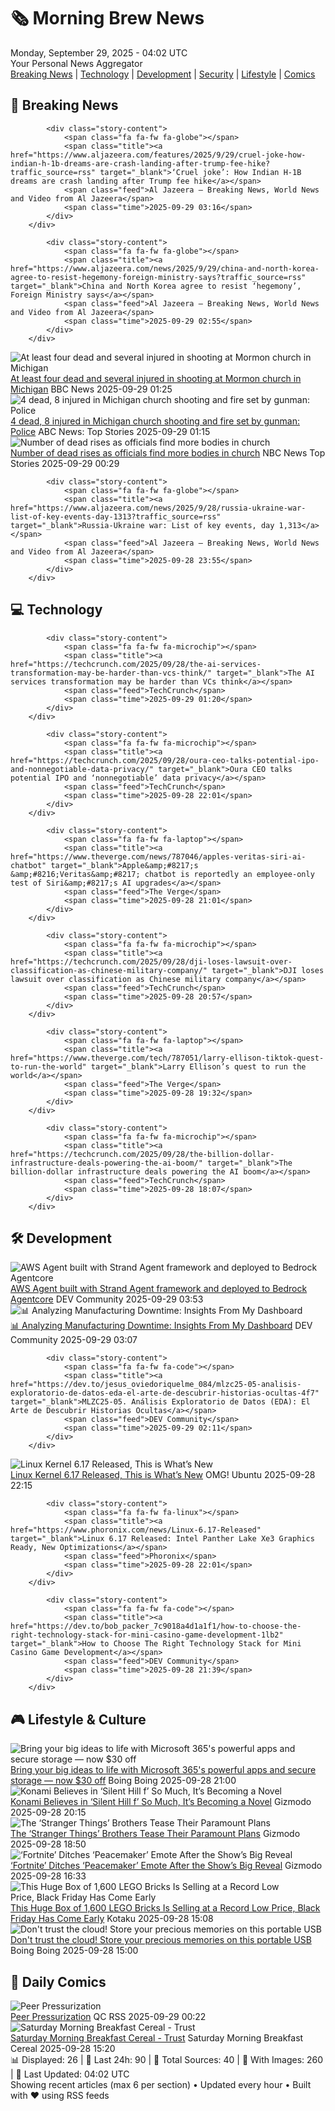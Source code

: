 <!-- Processing 54 RSS feeds at 2025-09-29 04:02:18 UTC -->
<!-- Processing: XKCD -->
<!-- Processing: Poorly Drawn Lines -->
<!-- Processing: Garfield -->
<!-- Processing: Cyanide & Happiness -->
<!-- Processing: Questionable Content -->
<!-- Processing: Dinosaur Comics -->
<!-- Processing: CNN Top Stories -->
<!-- Processing: Al Jazeera Breaking News -->
<!-- Processing: NPR News -->
<!-- Processing: CBC News -->
<!-- Error processing https://rss.cbc.ca/lineup/topstories.xml: The read operation timed out -->
<!-- Processing: Reuters Top News -->
<!-- Processing: Associated Press Breaking -->
<!-- Processing: ABC News Breaking -->
<!-- Processing: NBC News Breaking -->
<!-- Processing: Guardian World News -->
<!-- Processing: Sky News World -->
<!-- Processing: TechCrunch -->
<!-- Processing: The Verge -->
<!-- Processing: O'Reilly Radar -->
<!-- Processing: Hacker News -->
<!-- Processing: Dev.to -->
<!-- Processing: StackOverflow Blog -->
<!-- Processing: OMG! Ubuntu -->
<!-- Processing: GitHub Blog -->
<!-- Processing: GitLab Blog -->
<!-- Processing: InfoQ -->
<!-- Processing: DZone -->
<!-- Processing: Coding Horror -->
<!-- Processing: The Pragmatic Engineer -->
<!-- Processing: Boing Boing -->
<!-- Processing: Krebs on Security -->
<!-- Generated 5 new posts out of 31 feeds processed -->
<div class="newspaper-header">
    <h1 class="newspaper-title">🗞️ Morning Brew News</h1>
    <div class="newspaper-date">Monday, September 29, 2025 - 04:02 UTC</div>
    <div class="newspaper-subtitle">Your Personal News Aggregator</div>
</div>

<div class="newspaper-nav">
    <a href="#breaking">Breaking News</a> |
    <a href="#tech">Technology</a> |
    <a href="#dev">Development</a> |
    <a href="#security">Security</a> |
    <a href="#lifestyle">Lifestyle</a> |
    <a href="#webcomics">Comics</a>
</div>

<div class="news-section breaking-news" id="breaking">
<h2 class="section-header">🚨 Breaking News</h2>
<div class="stories-container">
<div class="story">
            
            <div class="story-content">
                <span class="fa fa-fw fa-globe"></span>
                <span class="title"><a href="https://www.aljazeera.com/features/2025/9/29/cruel-joke-how-indian-h-1b-dreams-are-crash-landing-after-trump-fee-hike?traffic_source=rss" target="_blank">‘Cruel joke’: How Indian H-1B dreams are crash landing after Trump fee hike</a></span>
                <span class="feed">Al Jazeera – Breaking News, World News and Video from Al Jazeera</span>
                <span class="time">2025-09-29 03:16</span>
            </div>
        </div>
<div class="story">
            
            <div class="story-content">
                <span class="fa fa-fw fa-globe"></span>
                <span class="title"><a href="https://www.aljazeera.com/news/2025/9/29/china-and-north-korea-agree-to-resist-hegemony-foreign-ministry-says?traffic_source=rss" target="_blank">China and North Korea agree to resist ‘hegemony’, Foreign Ministry says</a></span>
                <span class="feed">Al Jazeera – Breaking News, World News and Video from Al Jazeera</span>
                <span class="time">2025-09-29 02:55</span>
            </div>
        </div>
<div class="story">
            <img src="https://ichef.bbci.co.uk/ace/standard/240/cpsprodpb/f76b/live/b72b1700-9c95-11f0-928c-71dbb8619e94.jpg" alt="At least four dead and several injured in shooting at Mormon church in Michigan" class="story-image" loading="lazy" onerror="this.style.display='none'">
            <div class="story-content">
                <span class="fa fa-fw fa-earth-americas"></span>
                <span class="title"><a href="https://www.bbc.com/news/articles/ceq2vd15glwo?at_medium=RSS&at_campaign=rss" target="_blank">At least four dead and several injured in shooting at Mormon church in Michigan</a></span>
                <span class="feed">BBC News</span>
                <span class="time">2025-09-29 01:25</span>
            </div>
        </div>
<div class="story">
            <img src="https://s.abcnews.com/images/US/michigan-church-shooting-hd-bh-250928_1759077051681_hpMain_4x3t_384.jpg" alt="4 dead, 8 injured in Michigan church shooting and fire set by gunman: Police" class="story-image" loading="lazy" onerror="this.style.display='none'">
            <div class="story-content">
                <span class="fa fa-fw fa-tv"></span>
                <span class="title"><a href="https://abcnews.go.com/US/multiple-people-shot-michigan-church-police/story?id=126015196" target="_blank">4 dead, 8 injured in Michigan church shooting and fire set by gunman: Police</a></span>
                <span class="feed">ABC News: Top Stories</span>
                <span class="time">2025-09-29 01:15</span>
            </div>
        </div>
<div class="story">
            <img src="https://media-cldnry.s-nbcnews.com/image/upload/t_fit_1500w/mpx/2704722219/2025_09/1759105783018_f_mo_la_michigan_fatal_count_250928_1920x1080-l2poc7.jpg" alt="Number of dead rises as officials find more bodies in church" class="story-image" loading="lazy" onerror="this.style.display='none'">
            <div class="story-content">
                <span class="fa fa-fw fa-broadcast-tower"></span>
                <span class="title"><a href="https://www.nbcnews.com/video/michigan-officials-found-additional-bodies-raising-fatal-victim-count-to-four-248553029523" target="_blank">Number of dead rises as officials find more bodies in church</a></span>
                <span class="feed">NBC News Top Stories</span>
                <span class="time">2025-09-29 00:29</span>
            </div>
        </div>
<div class="story">
            
            <div class="story-content">
                <span class="fa fa-fw fa-globe"></span>
                <span class="title"><a href="https://www.aljazeera.com/news/2025/9/28/russia-ukraine-war-list-of-key-events-day-1313?traffic_source=rss" target="_blank">Russia-Ukraine war: List of key events, day 1,313</a></span>
                <span class="feed">Al Jazeera – Breaking News, World News and Video from Al Jazeera</span>
                <span class="time">2025-09-28 23:55</span>
            </div>
        </div>
</div>
</div>
<div class="news-section tech-news" id="tech">
<h2 class="section-header">💻 Technology</h2>
<div class="stories-container">
<div class="story">
            
            <div class="story-content">
                <span class="fa fa-fw fa-microchip"></span>
                <span class="title"><a href="https://techcrunch.com/2025/09/28/the-ai-services-transformation-may-be-harder-than-vcs-think/" target="_blank">The AI services transformation may be harder than VCs think</a></span>
                <span class="feed">TechCrunch</span>
                <span class="time">2025-09-29 01:20</span>
            </div>
        </div>
<div class="story">
            
            <div class="story-content">
                <span class="fa fa-fw fa-microchip"></span>
                <span class="title"><a href="https://techcrunch.com/2025/09/28/oura-ceo-talks-potential-ipo-and-nonnegotiable-data-privacy/" target="_blank">Oura CEO talks potential IPO and ‘nonnegotiable’ data privacy</a></span>
                <span class="feed">TechCrunch</span>
                <span class="time">2025-09-28 22:01</span>
            </div>
        </div>
<div class="story">
            
            <div class="story-content">
                <span class="fa fa-fw fa-laptop"></span>
                <span class="title"><a href="https://www.theverge.com/news/787046/apples-veritas-siri-ai-chatbot" target="_blank">Apple&amp;#8217;s &amp;#8216;Veritas&amp;#8217; chatbot is reportedly an employee-only test of Siri&amp;#8217;s AI upgrades</a></span>
                <span class="feed">The Verge</span>
                <span class="time">2025-09-28 21:01</span>
            </div>
        </div>
<div class="story">
            
            <div class="story-content">
                <span class="fa fa-fw fa-microchip"></span>
                <span class="title"><a href="https://techcrunch.com/2025/09/28/dji-loses-lawsuit-over-classification-as-chinese-military-company/" target="_blank">DJI loses lawsuit over classification as Chinese military company</a></span>
                <span class="feed">TechCrunch</span>
                <span class="time">2025-09-28 20:57</span>
            </div>
        </div>
<div class="story">
            
            <div class="story-content">
                <span class="fa fa-fw fa-laptop"></span>
                <span class="title"><a href="https://www.theverge.com/tech/787051/larry-ellison-tiktok-quest-to-run-the-world" target="_blank">Larry Ellison’s quest to run the world</a></span>
                <span class="feed">The Verge</span>
                <span class="time">2025-09-28 19:32</span>
            </div>
        </div>
<div class="story">
            
            <div class="story-content">
                <span class="fa fa-fw fa-microchip"></span>
                <span class="title"><a href="https://techcrunch.com/2025/09/28/the-billion-dollar-infrastructure-deals-powering-the-ai-boom/" target="_blank">The billion-dollar infrastructure deals powering the AI boom</a></span>
                <span class="feed">TechCrunch</span>
                <span class="time">2025-09-28 18:07</span>
            </div>
        </div>
</div>
</div>
<div class="news-section dev-news" id="dev">
<h2 class="section-header">🛠️ Development</h2>
<div class="stories-container">
<div class="story">
            <img src="https://media2.dev.to/dynamic/image/width=800%2Cheight=%2Cfit=scale-down%2Cgravity=auto%2Cformat=auto/https%3A%2F%2Fdev-to-uploads.s3.amazonaws.com%2Fuploads%2Farticles%2Fclwr42rk2ibxdcae0rpy.png" alt="AWS Agent built with Strand Agent framework and deployed to Bedrock Agentcore" class="story-image" loading="lazy" onerror="this.style.display='none'">
            <div class="story-content">
                <span class="fa fa-fw fa-code"></span>
                <span class="title"><a href="https://dev.to/hung____/aws-agent-built-with-strand-agent-framework-and-deployed-to-bedrock-agentcore-3h24" target="_blank">AWS Agent built with Strand Agent framework and deployed to Bedrock Agentcore</a></span>
                <span class="feed">DEV Community</span>
                <span class="time">2025-09-29 03:53</span>
            </div>
        </div>
<div class="story">
            <img src="https://media2.dev.to/dynamic/image/width=800%2Cheight=%2Cfit=scale-down%2Cgravity=auto%2Cformat=auto/https%3A%2F%2Fdev-to-uploads.s3.amazonaws.com%2Fuploads%2Farticles%2F7wbjdpbwhi0h494r4eb1.png" alt="📊 Analyzing Manufacturing Downtime: Insights From My Dashboard" class="story-image" loading="lazy" onerror="this.style.display='none'">
            <div class="story-content">
                <span class="fa fa-fw fa-code"></span>
                <span class="title"><a href="https://dev.to/koinpoin/analyzing-manufacturing-downtime-insights-from-my-dashboard-160c" target="_blank">📊 Analyzing Manufacturing Downtime: Insights From My Dashboard</a></span>
                <span class="feed">DEV Community</span>
                <span class="time">2025-09-29 03:07</span>
            </div>
        </div>
<div class="story">
            
            <div class="story-content">
                <span class="fa fa-fw fa-code"></span>
                <span class="title"><a href="https://dev.to/jesus_oviedoriquelme_084/mlzc25-05-analisis-exploratorio-de-datos-eda-el-arte-de-descubrir-historias-ocultas-4f7" target="_blank">MLZC25-05. Análisis Exploratorio de Datos (EDA): El Arte de Descubrir Historias Ocultas</a></span>
                <span class="feed">DEV Community</span>
                <span class="time">2025-09-29 02:11</span>
            </div>
        </div>
<div class="story">
            <img src="https://i0.wp.com/www.omgubuntu.co.uk/wp-content/uploads/2025/09/kernel-6.17-newspaper-graphic.jpg?resize=406%2C232&amp;ssl=1" alt="Linux Kernel 6.17 Released, This is What’s New" class="story-image" loading="lazy" onerror="this.style.display='none'">
            <div class="story-content">
                <span class="fa fa-fw fa-ubuntu"></span>
                <span class="title"><a href="https://www.omgubuntu.co.uk/2025/09/linux-kernel-6-17-new-features" target="_blank">Linux Kernel 6.17 Released, This is What’s New</a></span>
                <span class="feed">OMG! Ubuntu</span>
                <span class="time">2025-09-28 22:15</span>
            </div>
        </div>
<div class="story">
            
            <div class="story-content">
                <span class="fa fa-fw fa-linux"></span>
                <span class="title"><a href="https://www.phoronix.com/news/Linux-6.17-Released" target="_blank">Linux 6.17 Released: Intel Panther Lake Xe3 Graphics Ready, New Optimizations</a></span>
                <span class="feed">Phoronix</span>
                <span class="time">2025-09-28 22:01</span>
            </div>
        </div>
<div class="story">
            
            <div class="story-content">
                <span class="fa fa-fw fa-code"></span>
                <span class="title"><a href="https://dev.to/bob_packer_7c9018a4d1a1f1/how-to-choose-the-right-technology-stack-for-mini-casino-game-development-1lb2" target="_blank">How to Choose The Right Technology Stack for Mini Casino Game Development</a></span>
                <span class="feed">DEV Community</span>
                <span class="time">2025-09-28 21:39</span>
            </div>
        </div>
</div>
</div>
<div class="news-section lifestyle-news" id="lifestyle">
<h2 class="section-header">🎮 Lifestyle & Culture</h2>
<div class="stories-container">
<div class="story">
            <img src="https://i0.wp.com/boingboing.net/wp-content/uploads/2025/09/Microsoft-365.jpg?fit=1200%2C800&amp;quality=60&amp;ssl=1" alt="Bring your big ideas to life with Microsoft 365&#x27;s powerful apps and secure storage — now $30 off" class="story-image" loading="lazy" onerror="this.style.display='none'">
            <div class="story-content">
                <span class="fa fa-fw fa-arrow-right"></span>
                <span class="title"><a href="https://boingboing.net/2025/09/28/bring-your-big-ideas-to-life-with-microsoft-365s-powerful-apps-and-secure-storage-now-30-off.html" target="_blank">Bring your big ideas to life with Microsoft 365&#x27;s powerful apps and secure storage — now $30 off</a></span>
                <span class="feed">Boing Boing</span>
                <span class="time">2025-09-28 21:00</span>
            </div>
        </div>
<div class="story">
            <img src="https://gizmodo.com/app/uploads/2025/09/silent-hill-f-hed-1280x853.jpg" alt="Konami Believes in ‘Silent Hill f’ So Much, It’s Becoming a Novel" class="story-image" loading="lazy" onerror="this.style.display='none'">
            <div class="story-content">
                <span class="fa fa-fw fa-computer"></span>
                <span class="title"><a href="https://gizmodo.com/konami-believes-in-silent-hill-f-so-much-its-becoming-a-novel-2000664819" target="_blank">Konami Believes in ‘Silent Hill f’ So Much, It’s Becoming a Novel</a></span>
                <span class="feed">Gizmodo</span>
                <span class="time">2025-09-28 20:15</span>
            </div>
        </div>
<div class="story">
            <img src="https://gizmodo.com/app/uploads/2025/09/stranger-things-duffers-1280x853.jpg" alt="The ‘Stranger Things’ Brothers Tease Their Paramount Plans" class="story-image" loading="lazy" onerror="this.style.display='none'">
            <div class="story-content">
                <span class="fa fa-fw fa-computer"></span>
                <span class="title"><a href="https://gizmodo.com/the-stranger-things-brothers-tease-their-paramount-plans-2000664734" target="_blank">The ‘Stranger Things’ Brothers Tease Their Paramount Plans</a></span>
                <span class="feed">Gizmodo</span>
                <span class="time">2025-09-28 18:50</span>
            </div>
        </div>
<div class="story">
            <img src="https://gizmodo.com/app/uploads/2025/09/Peacemaker-John-Cena-DC-Studios-1280x853.jpg" alt="‘Fortnite’ Ditches ‘Peacemaker’ Emote After the Show’s Big Reveal" class="story-image" loading="lazy" onerror="this.style.display='none'">
            <div class="story-content">
                <span class="fa fa-fw fa-computer"></span>
                <span class="title"><a href="https://gizmodo.com/fornite-ditches-peacemaker-emote-after-the-shows-big-reveal-2000664740" target="_blank">‘Fortnite’ Ditches ‘Peacemaker’ Emote After the Show’s Big Reveal</a></span>
                <span class="feed">Gizmodo</span>
                <span class="time">2025-09-28 16:33</span>
            </div>
        </div>
<div class="story">
            <img src="https://kotaku.com/app/uploads/2025/09/lego-box-two-pack.jpg" alt="This Huge Box of 1,600 LEGO Bricks Is Selling at a Record Low Price, Black Friday Has Come Early" class="story-image" loading="lazy" onerror="this.style.display='none'">
            <div class="story-content">
                <span class="fa fa-fw fa-gamepad"></span>
                <span class="title"><a href="https://kotaku.com/this-huge-box-of-1600-lego-bricks-is-selling-at-a-record-low-price-black-friday-has-come-early-2000629661" target="_blank">This Huge Box of 1,600 LEGO Bricks Is Selling at a Record Low Price, Black Friday Has Come Early</a></span>
                <span class="feed">Kotaku</span>
                <span class="time">2025-09-28 15:08</span>
            </div>
        </div>
<div class="story">
            <img src="https://i0.wp.com/boingboing.net/wp-content/uploads/2025/09/Western-Digital-Elements-Portable-USB-3.0-External-Hard-Drive.jpg?fit=2250%2C1500&amp;quality=60&amp;ssl=1" alt="Don&#x27;t trust the cloud! Store your precious memories on this portable USB" class="story-image" loading="lazy" onerror="this.style.display='none'">
            <div class="story-content">
                <span class="fa fa-fw fa-arrow-right"></span>
                <span class="title"><a href="https://boingboing.net/2025/09/28/dont-trust-the-cloud-store-your-precious-memories-on-this-portable-usb.html" target="_blank">Don&#x27;t trust the cloud! Store your precious memories on this portable USB</a></span>
                <span class="feed">Boing Boing</span>
                <span class="time">2025-09-28 15:00</span>
            </div>
        </div>
</div>
</div>
<div class="news-section webcomics-section" id="webcomics">
<h2 class="section-header">🎨 Daily Comics</h2>
<div class="stories-container">
<div class="story">
            <img src="http://www.questionablecontent.net/comics/5667.png" alt="Peer Pressurization" class="story-image" loading="lazy" onerror="this.style.display='none'">
            <div class="story-content">
                <span class="fa fa-fw fa-music"></span>
                <span class="title"><a href="http://questionablecontent.net/view.php?comic=5667" target="_blank">Peer Pressurization</a></span>
                <span class="feed">QC RSS</span>
                <span class="time">2025-09-29 00:22</span>
            </div>
        </div>
<div class="story">
            <img src="https://www.smbc-comics.com/comics/1758680304-20250928.png" alt="Saturday Morning Breakfast Cereal - Trust" class="story-image" loading="lazy" onerror="this.style.display='none'">
            <div class="story-content">
                <span class="fa fa-fw fa-smile"></span>
                <span class="title"><a href="https://www.smbc-comics.com/comic/trust-3" target="_blank">Saturday Morning Breakfast Cereal - Trust</a></span>
                <span class="feed">Saturday Morning Breakfast Cereal</span>
                <span class="time">2025-09-28 15:20</span>
            </div>
        </div>
</div>
</div>

<div class="newspaper-footer">
    <div class="stats">
        📊 Displayed: 26 | 📅 Last 24h: 90 | 📡 Total Sources: 40 | 📸 With Images: 260 |
        🔄 Last Updated: 04:02 UTC
    </div>
    <div class="footer-note">
        Showing recent articles (max 6 per section) • Updated every hour • Built with ❤️ using RSS feeds
    </div>
</div>
